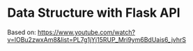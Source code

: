 Data Structure with Flask API
=============================

Based on:
https://www.youtube.com/watch?v=lOBu2zwxAm8&list=PL7g1jYj15RUP_Mri9ym6BdUais6_jvhrS